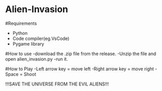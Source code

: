 # Alien-Invasion

#Requirements
- Python
- Code compiler(eg.VsCode)
- Pygame library

#How to use
-download the .zip file from the release.
-Unzip the file and open alien_invasion.py
-run it.


#How to Play
-Left arrow key = move left
-Right arrow key = move right
-Space = Shoot

!!!SAVE THE UNIVERSE FROM THE EVIL ALIENS!!!
